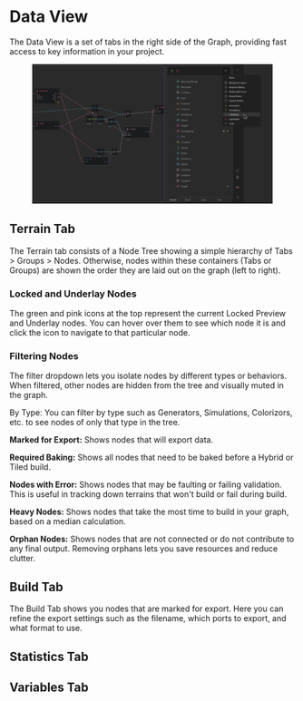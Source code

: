 # Data View

The Data View is a set of tabs in the right side of the Graph, providing fast access to key information in your project.

<figure><img src="../../.gitbook/assets/Gaea_-_Cartography_-_3D_Map.terrain_10-43-28-PM.png" alt=""><figcaption></figcaption></figure>

## Terrain Tab

The Terrain tab consists of a Node Tree showing a simple hierarchy of Tabs > Groups > Nodes. Otherwise, nodes within these containers (Tabs or Groups) are shown the order they are laid out on the graph (left to right).

### Locked and Underlay Nodes

The green and pink icons at the top represent the current Locked Preview and Underlay nodes. You can hover over them to see which node it is and click the icon to navigate to that particular node.

### Filtering Nodes

The filter dropdown lets you isolate nodes by different types or behaviors. When filtered, other nodes are hidden from the tree and visually muted in the graph.

By Type: You can filter by type such as Generators, Simulations, Colorizors, etc. to see nodes of only that type in the tree.

**Marked for Export:** Shows nodes that will export data.

**Required Baking:** Shows all nodes that need to be baked before a Hybrid or Tiled build.

**Nodes with Error:** Shows nodes that may be faulting or failing validation. This is useful in tracking down terrains that won't build or fail during build.

**Heavy Nodes:** Shows nodes that take the most time to build in your graph, based on a median calculation.

**Orphan Nodes:** Shows nodes that are not connected or do not contribute to any final output. Removing orphans lets you save resources and reduce clutter.

## Build Tab

The Build Tab shows you nodes that are marked for export. Here you can refine the export settings such as the filename, which ports to export, and what format to use.



## Statistics Tab

## Variables Tab
